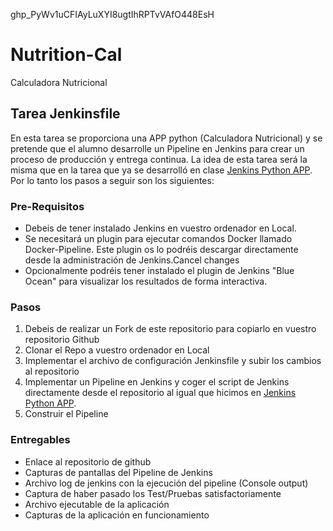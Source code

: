 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

# Nutrition-Cal
Calculadora Nutricional

<!-- GETTING STARTED -->
## Tarea Jenkinsfile

En esta tarea se proporciona una APP python (Calculadora Nutricional) y se pretende que el alumno desarrolle un Pipeline en Jenkins para crear un proceso de producción y entrega continua. La idea de esta tarea será la misma que en la tarea que ya se desarrolló en clase [Jenkins Python APP](https://informatica.cv.uma.es/mod/page/view.php?id=443159). Por lo tanto los pasos a seguir son los siguientes: 

### Pre-Requisitos
- Debeis de tener instalado Jenkins en vuestro ordenador en Local.
- Se necesitará un plugin para ejecutar comandos Docker llamado Docker-Pipeline. Este plugin os lo podréis descargar directamente desde la administración de Jenkins.Cancel changes
- Opcionalmente podréis tener instalado el plugin de Jenkins "Blue Ocean" para visualizar los resultados de forma interactiva.

### Pasos
1. Debeis de realizar un Fork de este repositorio para copiarlo en vuestro repositorio Github
2. Clonar el Repo a vuestro ordenador en Local
3. Implementar el archivo de configuración Jenkinsfile y subir los cambios al repositorio
4. Implementar un Pipeline en Jenkins y coger el script de Jenkins directamente desde el repositorio al igual que hicimos en [Jenkins Python APP](https://informatica.cv.uma.es/mod/page/view.php?id=443159).
5. Construir el Pipeline

### Entregables
- Enlace al repositorio de github
- Capturas de pantallas del Pipeline de Jenkins
- Archivo log de jenkins con la ejecución del pipeline (Console output)
- Captura de haber pasado los Test/Pruebas satisfactoriamente
- Archivo ejecutable de la aplicación
- Capturas de la aplicación en funcionamiento



